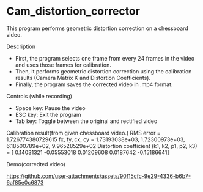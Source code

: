 # Cam_distortion_corrector

This program performs geometric distortion correction on a chessboard video.

Description
- First, the program selects one frame from every 24 frames in the video and uses those frames for calibration.
- Then, it performs geometric distortion correction using the calibration results (Camera Matrix K and Distortion Coefficients).
- Finally, the program saves the corrected video in .mp4 format.

Controls (while recording)
- Space key: Pause the video
- ESC key: Exit the program
- Tab key: Toggle between the original and rectified video

Calibration result(from given chessboard video.)
RMS error = 1.726774380729615
fx, fy, cx, cy = 1.73193038e+03, 1.72300973e+03, 6.18500789e+02, 9.96528529e+02
Distortion coefficient (k1, k2, p1, p2, k3) = [ 0.14031321 -0.05553018  0.01209608  0.0187642  -0.15186641]

Demo(corredted video)

https://github.com/user-attachments/assets/90f15cfc-9e29-4336-b6b7-6af85e0c6873

